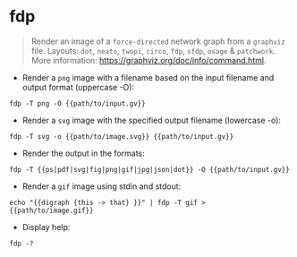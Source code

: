 # fdp

> Render an image of a `force-directed` network graph from a `graphviz` file.
> Layouts: `dot`, `neato`, `twopi`, `circo`, `fdp`, `sfdp`, `osage` & `patchwork`.
> More information: <https://graphviz.org/doc/info/command.html>.

- Render a `png` image with a filename based on the input filename and output format (uppercase -O):

`fdp -T png -O {{path/to/input.gv}}`

- Render a `svg` image with the specified output filename (lowercase -o):

`fdp -T svg -o {{path/to/image.svg}} {{path/to/input.gv}}`

- Render the output in the formats:

`fdp -T {{ps|pdf|svg|fig|png|gif|jpg|json|dot}} -O {{path/to/input.gv}}`

- Render a `gif` image using stdin and stdout:

`echo "{{digraph {this -> that} }}" | fdp -T gif > {{path/to/image.gif}}`

- Display help:

`fdp -?`

